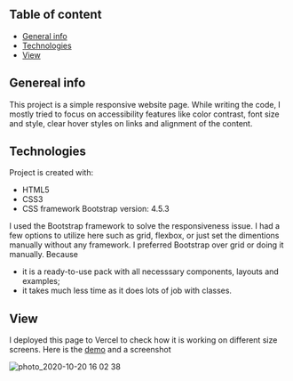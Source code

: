## Table of content
* [General info](#general-info) 
* [Technologies](#technologies)
* [View](#view)

## Genereal info
This project is a simple responsive website page. While writing the code, I mostly tried to focus on accessibility features like
color contrast, font size and style, clear hover styles on links and alignment of the content.

## Technologies
Project is created with:
* HTML5
* CSS3
* CSS framework Bootstrap version: 4.5.3

I used the Bootstrap framework to solve the responsiveness issue. I had a few options to utilize here such as grid, flexbox, 
or just set the dimentions manually without any framework. I preferred Bootstrap over grid or doing it manually. Because
* it is a ready-to-use pack with all necesssary components, layouts and examples;
* it takes much less time as it does lots of job with classes.

## View
I deployed this page to Vercel to check how it is working on different size screens. 
Here is the [demo](https://responsive-tau.vercel.app/) and a screenshot

![photo_2020-10-20 16 02 38](https://user-images.githubusercontent.com/54983810/96544011-653f5600-12f1-11eb-8a47-2b2ba8ff1609.jpeg)
